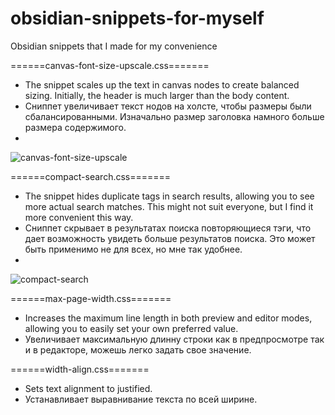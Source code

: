 # obsidian-snippets-for-myself
Obsidian snippets that I made for my convenience



======canvas-font-size-upscale.css=======
- The snippet scales up the text in canvas nodes to create balanced sizing. Initially, the header is much larger than the body content.
- Сниппет увеличивает текст нодов на холсте, чтобы размеры были сбалансированными. Изначально размер заголовка намного больше размера содержимого.
- 
![canvas-font-size-upscale](https://github.com/user-attachments/assets/caf7f402-341c-4ae6-8b15-fd23ff253dd2)



======compact-search.css=======
- The snippet hides duplicate tags in search results, allowing you to see more actual search matches. This might not suit everyone, but I find it more convenient this way.
- Сниппет скрывает в результатах поиска повторяющиеся тэги, что дает возможность увидеть больше результатов поиска. Это может быть применимо не для всех, но мне так удобнее.
- 
![compact-search](https://github.com/user-attachments/assets/096096a6-a774-4f02-99c9-96649d60c468)


======max-page-width.css=======
- Increases the maximum line length in both preview and editor modes, allowing you to easily set your own preferred value.
- Увеличивает максимальную длинну строки как в предпросмотре так и в редакторе, можешь легко задать свое значение.


======width-align.css=======
- Sets text alignment to justified.
- Устанавливает выравнивание текста по всей ширине.
